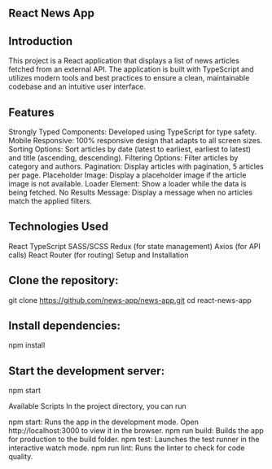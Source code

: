 ## React News App

## Introduction
This project is a React application that displays a list of news articles fetched from an external API. The application is built with TypeScript and utilizes modern tools and best practices to ensure a clean, maintainable codebase and an intuitive user interface.

## Features
Strongly Typed Components: Developed using TypeScript for type safety.
Mobile Responsive: 100% responsive design that adapts to all screen sizes.
Sorting Options: Sort articles by date (latest to earliest, earliest to latest) and title (ascending, descending).
Filtering Options: Filter articles by category and authors.
Pagination: Display articles with pagination, 5 articles per page.
Placeholder Image: Display a placeholder image if the article image is not available.
Loader Element: Show a loader while the data is being fetched.
No Results Message: Display a message when no articles match the applied filters.

## Technologies Used
React
TypeScript
SASS/SCSS
Redux (for state management)
Axios (for API calls)
React Router (for routing)
Setup and Installation

## Clone the repository:
git clone https://github.com/news-app/news-app.git
cd react-news-app

## Install dependencies:
npm install

## Start the development server:
npm start

Available Scripts
In the project directory, you can run

npm start: Runs the app in the development mode. Open http://localhost:3000 to view it in the browser.
npm run build: Builds the app for production to the build folder.
npm test: Launches the test runner in the interactive watch mode.
npm run lint: Runs the linter to check for code quality.
